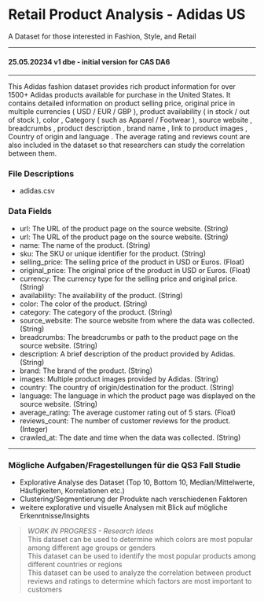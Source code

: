 # Retail Product Analysis - Adidas US  
A Dataset for those interested in Fashion, Style, and Retail

---  
#### 25.05.20234 v1 dbe - initial version for CAS DA6
---  

This Adidas fashion dataset provides rich product information for over 1500+ Adidas products available for purchase in the United States. 
It contains detailed information on product selling price, original price in multiple currencies ( USD / EUR / GBP ), product availability ( in stock / out of stock ), color , Category ( such as Apparel / Footwear ), source website , breadcrumbs , product description , brand name , link to product images , Country of origin and language . 
The average rating and reviews count are also included in the dataset so that researchers can study the correlation between them.

### File Descriptions  
+ adidas.csv  

### Data Fields   
+ url: The URL of the product page on the source website. (String)
+ url: The URL of the product page on the source website. (String)
+ name: The name of the product. (String)
+ sku: The SKU or unique identifier for the product. (String)
+ selling_price: The selling price of the product in USD or Euros. (Float)
+ original_price: The original price of the product in USD or Euros. (Float)
+ currency: The currency type for the selling price and original price. (String)
+ availability: The availability of the product. (String)
+ color: The color of the product. (String)
+ category: The category of the product. (String)
+ source_website: The source website from where the data was collected. (String)
+ breadcrumbs: The breadcrumbs or path to the product page on the source website. (String)
+ description: A brief description of the product provided by Adidas. (String)
+ brand: The brand of the product. (String)
+ images: Multiple product images provided by Adidas. (String)
+ country: The country of origin/destination for the product. (String)
+ language: The language in which the product page was displayed on the source website. (String)
+ average_rating: The average customer rating out of 5 stars. (Float)
+ reviews_count: The number of customer reviews for the product. (Integer)
+ crawled_at: The date and time when the data was collected. (String)


---   
### Mögliche Aufgaben/Fragestellungen für die QS3 Fall Studie    
+ Explorative Analyse des Dataset (Top 10, Bottom 10, Median/Mittelwerte, Häufigkeiten, Korrelationen etc.)
+ Clustering/Segmentierung der Produkte nach verschiedenen Faktoren   
+ weitere explorative und visuelle Analysen mit Blick auf mögliche Erkenntnisse/Insights


> *WORK IN PROGRESS - Research Ideas*   
> This dataset can be used to determine which colors are most popular among different age groups or genders   
> This dataset can be used to identify the most popular products among different countries or regions    
> This dataset can be used to analyze the correlation between product reviews and ratings to determine which factors are most important to customers
